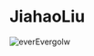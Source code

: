 # JiahaoLiu


<p><img align="center" src="https://github-readme-stats.vercel.app/api/top-langs?username=everEvergolw&show_icons=true&locale=en&layout=compact" alt="everEvergolw" /></p>
